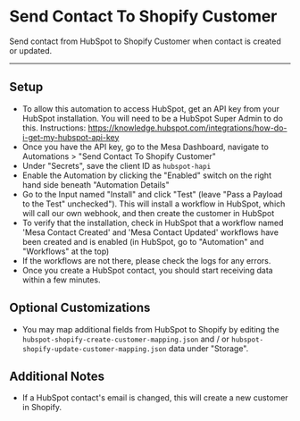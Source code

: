 # Send Contact To Shopify Customer

Send contact from HubSpot to Shopify Customer when contact is created or updated.

---
## Setup 
- To allow this automation to access HubSpot, get an API key from your HubSpot installation. You will need to be a HubSpot Super Admin to do this. Instructions: https://knowledge.hubspot.com/integrations/how-do-i-get-my-hubspot-api-key
- Once you have the API key, go to the Mesa Dashboard, navigate to Automations > "Send Contact To Shopify Customer"
- Under "Secrets", save the client ID as `hubspot-hapi`
- Enable the Automation by clicking the "Enabled" switch on the right hand side beneath "Automation Details"
- Go to the Input named "Install" and click "Test" (leave "Pass a Payload to the Test" unchecked"). This will install a workflow in HubSpot, which will call our own webhook, and then create the customer in HubSpot 
- To verify that the installation, check in HubSpot that a workflow named 'Mesa Contact Created' and 'Mesa Contact Updated' workflows have been created and is enabled (in HubSpot, go to "Automation" and "Workflows" at the top)
- If the workflows are not there, please check the logs for any errors.
- Once you create a HubSpot contact, you should start receiving data within a few minutes.

## Optional Customizations
- You may map additional fields from HubSpot to Shopify by editing the `hubspot-shopify-create-customer-mapping.json` and / or `hubspot-shopify-update-customer-mapping.json` data under "Storage".

## Additional Notes
- If a HubSpot contact's email is changed, this will create a new customer in Shopify.